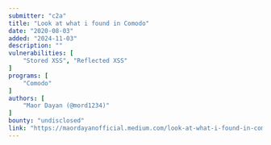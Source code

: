 ```yaml
---
submitter: "c2a"
title: "Look at what i found in Comodo"
date: "2020-08-03"
added: "2024-11-03"
description: ""
vulnerabilities: [
    "Stored XSS", "Reflected XSS"
]
programs: [
    "Comodo"
]
authors: [
    "Maor Dayan (@mord1234)"
]
bounty: "undisclosed"
link: "https://maordayanofficial.medium.com/look-at-what-i-found-in-comodo-57d62af2f263"
---
```




